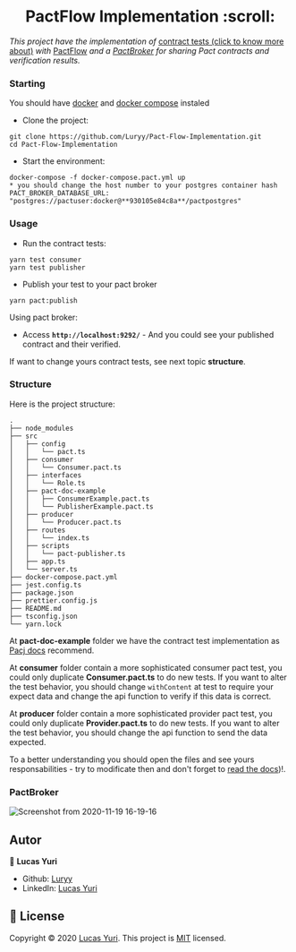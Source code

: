 <h1 align="center">PactFlow Implementation :scroll: </h1>

_This project have the implementation of_ [contract tests (click to know more about)](https://martinfowler.com/bliki/ContractTest.html) _with_ [PactFlow](https://docs.pact.io/) _and a [PactBroker](https://docs.pact.io/pact_broker/docker_images) for sharing Pact contracts and verification results._

### Starting

You should have [docker](https://www.docker.com/) and [docker compose](https://docs.docker.com/compose/install/) instaled

- Clone the project:
```
git clone https://github.com/Luryy/Pact-Flow-Implementation.git
cd Pact-Flow-Implementation
```

- Start the environment:

```
docker-compose -f docker-compose.pact.yml up
* you should change the host number to your postgres container hash
PACT_BROKER_DATABASE_URL: "postgres://pactuser:docker@**930105e84c8a**/pactpostgres"
```

### Usage


- Run the contract tests:

```
yarn test consumer
yarn test publisher
```

- Publish your test to your pact broker

```
yarn pact:publish
```


Using pact broker:

- Access **```http://localhost:9292/```** - And you could see your published contract and their verified.


If want to change yours contract tests, see next topic **structure**.

### Structure

Here is the project structure:

```
.
├── node_modules
├── src
│   ├── config
│   │   └── pact.ts
│   ├── consumer
│   │   └── Consumer.pact.ts
│   ├── interfaces
│   │   └── Role.ts
│   ├── pact-doc-example
│   │   ├── ConsumerExample.pact.ts
│   │   └── PublisherExample.pact.ts
│   ├── producer
│   │   └── Producer.pact.ts
│   ├── routes
│   │   └── index.ts
│   ├── scripts
│   │   └── pact-publisher.ts
│   ├── app.ts
│   └── server.ts
├── docker-compose.pact.yml
├── jest.config.ts
├── package.json
├── prettier.config.js
├── README.md
├── tsconfig.json
└── yarn.lock

```
At **pact-doc-example** folder we have the contract test implementation as [Pacj docs](https://github.com/pact-foundation/pact-js#asynchronous-api-testing) recommend.

At **consumer** folder contain a more sophisticated consumer pact test, you could only duplicate **Consumer.pact.ts** to do new tests.
If you want to alter the test behavior, you should change ```withContent``` at test to require your expect data and change the api function to verify if this data is correct.

At **producer** folder contain a more sophisticated provider pact test, you could only duplicate **Provider.pact.ts** to do new tests.
If you want to alter the test behavior, you should change the api function to send the data expected.


To a better understanding you should open the files and see yours responsabilities - try to modificate then and don't forget to [read the docs](https://github.com/pact-foundation/pact-js#asynchronous-api-testing))!.


### PactBroker

![Screenshot from 2020-11-19 16-19-16](https://user-images.githubusercontent.com/59494158/99716751-40243b80-2a87-11eb-9e77-9a639e88cce1.png)



## Autor

👤 **Lucas Yuri**

- Github: [Luryy](https://github.com/luryy)
- LinkedIn: [Lucas Yuri](https://linkedin.com/in/lucas-yuri)


## 📝 License

Copyright © 2020 [Lucas Yuri](https://github.com/luryy).
This project is [MIT](LICENSE) licensed.


